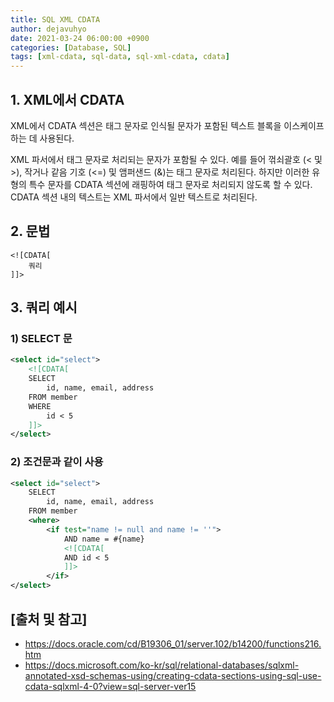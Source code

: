```yaml
---
title: SQL XML CDATA
author: dejavuhyo
date: 2021-03-24 06:00:00 +0900
categories: [Database, SQL]
tags: [xml-cdata, sql-data, sql-xml-cdata, cdata]
---
```


## 1. XML에서 CDATA
XML에서 CDATA 섹션은 태그 문자로 인식될 문자가 포함된 텍스트 블록을 이스케이프 하는 데 사용된다.

XML 파서에서 태그 문자로 처리되는 문자가 포함될 수 있다. 예를 들어 꺾쇠괄호 (< 및 >), 작거나 같음 기호 (<=) 및 앰퍼샌드 (&)는 태그 문자로 처리된다. 하지만 이러한 유형의 특수 문자를 CDATA 섹션에 래핑하여 태그 문자로 처리되지 않도록 할 수 있다. CDATA 섹션 내의 텍스트는 XML 파서에서 일반 텍스트로 처리된다.

## 2. 문법

```text
<![CDATA[
    쿼리
]]>
```

## 3. 쿼리 예시

### 1) SELECT 문

```xml
<select id="select">
    <![CDATA[
    SELECT
        id, name, email, address
    FROM member
    WHERE
        id < 5
    ]]>
</select>
```

### 2) 조건문과 같이 사용

```xml
<select id="select">
    SELECT
        id, name, email, address
    FROM member
    <where>
        <if test="name != null and name != ''">
            AND name = #{name}
            <![CDATA[
            AND id < 5
            ]]>
        </if>
</select>
```

## [출처 및 참고]
* <https://docs.oracle.com/cd/B19306_01/server.102/b14200/functions216.htm>
* <https://docs.microsoft.com/ko-kr/sql/relational-databases/sqlxml-annotated-xsd-schemas-using/creating-cdata-sections-using-sql-use-cdata-sqlxml-4-0?view=sql-server-ver15>
